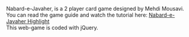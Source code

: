 Nabard-e-Javaher, is a 2 player card game designed by Mehdi Mousavi.<br>
You can read the game guide and watch the tutorial here: <a href="https://www.instagram.com/s/aGlnaGxpZ2h0OjE3OTI5OTcyNzQ1ODU3NTA1?igsh=bW4yNXdnZ3N0NXl1" target="_blank">Nabard-e-Javaher Highlight</a>
<br>
This web-game is coded with jQuery.
